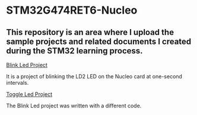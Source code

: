 # STM32G474RET6-Nucleo

## This repository is an area where I upload the sample projects and related documents I created during the STM32 learning process.

[Blink Led Project](https://github.com/Acharx/STM32G474RET6-Nucleo/tree/main/01%20-%20STM32%20-%20Blink%20Led)

It is a project of blinking the LD2 LED on the Nucleo card at one-second intervals.

[Toggle Led Project](https://github.com/Acharx/STM32G474RET6-Nucleo/tree/main/02%20-%20STM32%20-%20Toggle%20Led)

The Blink Led project was written with a different code.

